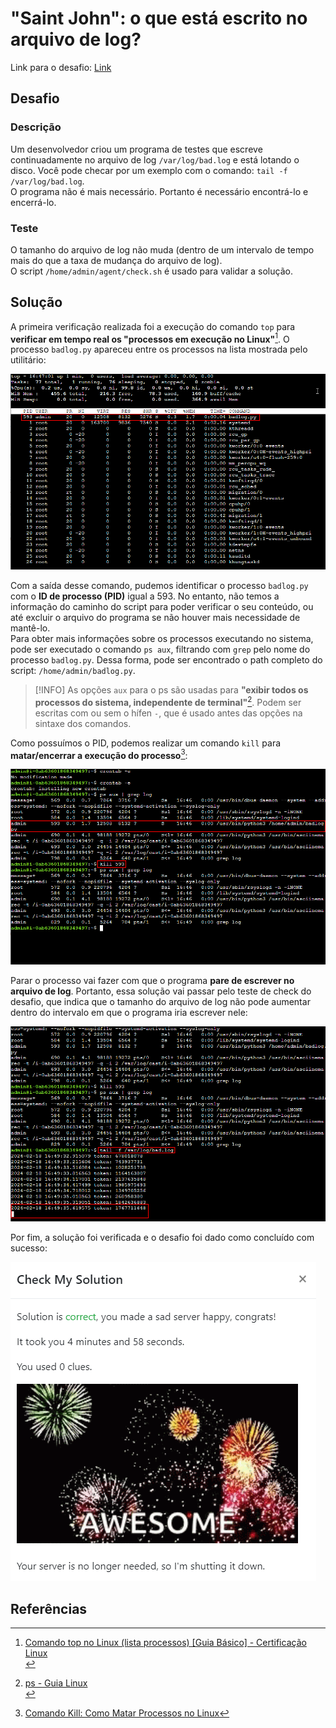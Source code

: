 # "Saint John": o que está escrito no arquivo de log?
Link para o desafio: [Link](https://sadservers.com/scenario/saint-john)

## Desafio
### Descrição
Um desenvolvedor criou um programa de testes que escreve continuadamente no arquivo de log `/var/log/bad.log` e está lotando o disco. Você pode checar por um exemplo com o comando: `tail -f /var/log/bad.log`. <br>
O programa não é mais necessário. Portanto é necessário encontrá-lo e encerrá-lo.
### Teste
O tamanho do arquivo de log não muda (dentro de um intervalo de tempo mais do que a taxa de mudança do arquivo de log). <br>
O script `/home/admin/agent/check.sh` é usado para validar a solução.

## Solução
A primeira verificação realizada foi a execução do comando `top` para **verificar em tempo real os "processos em execução no Linux"**[^1]. O processo `badlog.py` apareceu entre os processos na lista mostrada pelo utilitário:

<img src="screenshots/saida-comando-processos.png/">

Com a saída desse comando, pudemos identificar o processo `badlog.py` com o **ID de processo (PID)** igual a 593. No entanto, não temos a informação do caminho do script para poder verificar o seu conteúdo, ou até excluir o arquivo do programa se não houver mais necessidade de mantê-lo.<br>
Para obter mais informações sobre os processos executando no sistema, pode ser executado o comando `ps aux`, filtrando com `grep` pelo nome do processo `badlog.py`. Dessa forma, pode ser encontrado o path completo do script: `/home/admin/badlog.py`.<br>
> [!INFO]
> As opções `aux` para o ps são usadas para **"exibir todos os processos do sistema, independente de terminal"**[^2]. Podem ser escritas com ou sem o hífen `-`, que é usado antes das opções na sintaxe dos comandos.

Como possuímos o PID, podemos realizar um comando `kill` para **matar/encerrar a execução do processo**[^3]:

<img src="screenshots/kill-processo-logs.png">

Parar o processo vai fazer com que o programa **pare de escrever no arquivo de log**. Portanto, essa solução vai passar pelo teste de check do desafio, que indica que o tamanho do arquivo de log não pode aumentar dentro do intervalo em que o programa iria escrever nele:

<img src="screenshots/saida-conteudo-logs.png">

Por fim, a solução foi verificada e o desafio foi dado como concluído com sucesso:

<img src="screenshots/tela-desafio-final.png">

## Referências
[^1]: [Comando top no Linux (lista processos) [Guia Básico] - Certificação Linux](https://www.certificacaolinux.com.br/comando-linux-top/)<br>
[^2]: [ps - Guia Linux](https://guialinux.uniriotec.br/ps/)<br>
[^3]: [Comando Kill: Como Matar Processos no Linux](https://www.hostinger.com.br/tutoriais/comando-kill-linux)